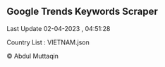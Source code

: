 

## Google Trends Keywords Scraper 
 
Last Update 02-04-2023 , 04:51:28

Country List :
VIETNAM.json



© Abdul Muttaqin 
